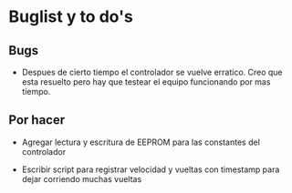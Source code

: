 # Buglist y to do's


Bugs
------ 
* Despues de cierto tiempo el controlador se vuelve erratico. Creo que esta resuelto pero hay que testear el equipo funcionando por mas tiempo.


Por hacer
------
* Agregar lectura y escritura de EEPROM para las constantes del controlador


* Escribir script para registrar velocidad y vueltas con timestamp para dejar corriendo muchas vueltas